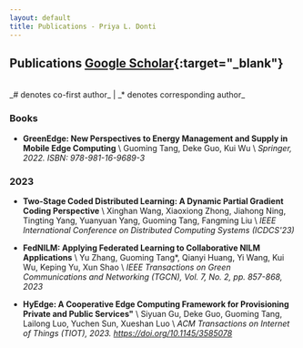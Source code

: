 ```yaml
---
layout: default
title: Publications - Priya L. Donti
---
```


## Publications [Google Scholar](https://scholar.google.com/citations?user=8key_ToAAAAJ&hl=en){:target="_blank"}

<br>
_# denotes co-first author_ | _* denotes corresponding author_

### Books
 * __GreenEdge: New Perspectives to Energy Management and Supply in Mobile Edge Computing__ \\
 Guoming Tang, Deke Guo, Kui Wu \\
 _Springer, 2022. ISBN: 978-981-16-9689-3_

### 2023
* __Two-Stage Coded Distributed Learning: A Dynamic Partial Gradient Coding Perspective__ \\
Xinghan Wang, Xiaoxiong Zhong, Jiahong Ning, Tingting Yang, Yuanyuan Yang, Guoming Tang, Fangming Liu \\
_IEEE International Conference on Distributed Computing Systems (ICDCS'23)_

* __FedNILM: Applying Federated Learning to Collaborative NILM Applications__ \\
Yu Zhang, Guoming Tang*, Qianyi Huang, Yi Wang, Kui Wu, Keping Yu, Xun Shao \\
_IEEE Transactions on Green Communications and Networking (TGCN), Vol. 7, No. 2, pp. 857-868, 2023_

* __HyEdge: A Cooperative Edge Computing Framework for Provisioning Private and Public Services"__ \\
Siyuan Gu, Deke Guo, Guoming Tang, Lailong Luo, Yuchen Sun, Xueshan Luo \\
_ACM Transactions on Internet of Things (TIOT), 2023. https://doi.org/10.1145/3585078_